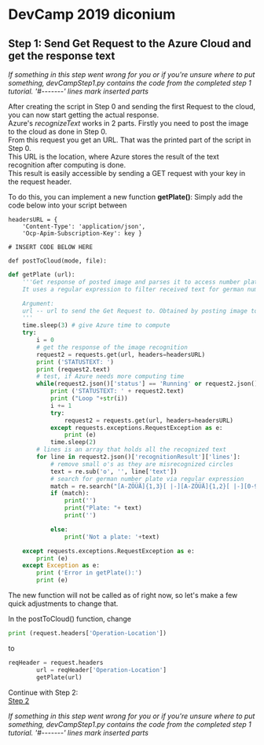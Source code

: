 # DevCamp 2019 diconium

## Step 1: Send Get Request to the Azure Cloud and get the response text

*If something in this step went wrong for you or if you're unsure where to put something, devCampStep1.py contains the code from the completed step 1 tutorial.*
 *'#-------' lines mark inserted parts*

After creating the script in Step 0 and sending the first Request to the cloud, you can now start getting the actual response.  
Azure's *recognizeText* works in 2 parts. Firstly you need to post the image to the cloud as done in Step 0.  
From this request you get an URL. That was the printed part of the script in Step 0.  
This URL is the location, where Azure stores the result of the text recognition after computing is done.  
This result is easily accessible by sending a GET request with your key in the request header.  

To do this, you can implement a new function **getPlate()**:
Simply add the code below into your script between  

    headersURL = {
        'Content-Type': 'application/json',
        'Ocp-Apim-Subscription-Key': key }

    # INSERT CODE BELOW HERE

    def postToCloud(mode, file):

```python
def getPlate (url):
    '''Get response of posted image and parses it to access number plate text.
    It uses a regular expression to filter received text for german number plates.

    Argument:
    url -- url to send the Get Request to. Obtained by posting image to Azure Cloud.
    '''
    time.sleep(3) # give Azure time to compute
    try:
        i = 0
        # get the response of the image recognition
        request2 = requests.get(url, headers=headersURL)
        print ('STATUSTEXT: ')
        print (request2.text)
        # test, if Azure needs more computing time
        while(request2.json()['status'] == 'Running' or request2.json()['status'] == 'Not started'):
            print ('STATUSTEXT: ' + request2.text)
            print ("Loop "+str(i))
            i += 1
            try:
                request2 = requests.get(url, headers=headersURL)
            except requests.exceptions.RequestException as e:
                print (e)
            time.sleep(2)
        # lines is an array that holds all the recognized text
        for line in request2.json()['recognitionResult']['lines']:
            # remove small o's as they are misrecognized circles
            text = re.sub('o', '', line['text'])
            # search for german number plate via regular expression
            match = re.search("[A-ZÖÜÄ]{1,3}[ |-][A-ZÖÜÄ]{1,2}[ |-][0-9]{1,4}[E|H]?", text)
            if (match):
                print('')
                print("Plate: "+ text)
                print('')

            else:
                print('Not a plate: '+text)

    except requests.exceptions.RequestException as e:
        print (e)
    except Exception as e:
        print ('Error in getPlate():')
        print (e)
```

The new function will not be called as of right now, so let's make a few quick adjustments to change that.

In the postToCloud() function, change  

```python
print (request.headers['Operation-Location'])
```

to

```python
reqHeader = request.headers
        url = reqHeader['Operation-Location']
        getPlate(url)
```

Continue with Step 2:  
[Step 2](https://github.com/volkerhielscher/netnei/blob/master/tutorial/step_2/)

*If something in this step went wrong for you or if you're unsure where to put something, devCampStep1.py contains the code from the completed step 1 tutorial.*
 *'#-------' lines mark inserted parts*